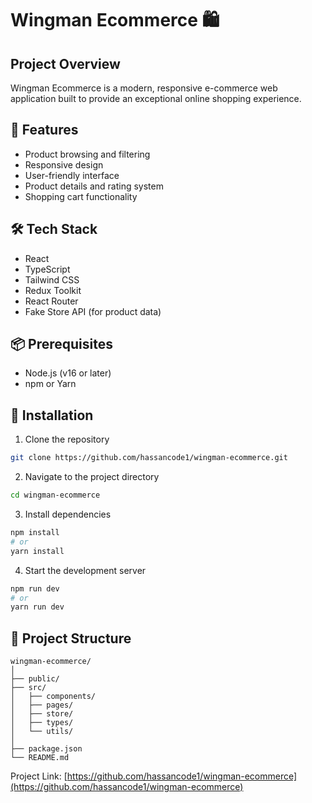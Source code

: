# Wingman Ecommerce 🛍️

## Project Overview
Wingman Ecommerce is a modern, responsive e-commerce web application built to provide an exceptional online shopping experience.

## 🚀 Features
- Product browsing and filtering
- Responsive design
- User-friendly interface
- Product details and rating system
- Shopping cart functionality

## 🛠 Tech Stack
- React
- TypeScript
- Tailwind CSS
- Redux Toolkit
- React Router
- Fake Store API (for product data)

## 📦 Prerequisites
- Node.js (v16 or later)
- npm or Yarn

## 🔧 Installation

1. Clone the repository
```bash
git clone https://github.com/hassancode1/wingman-ecommerce.git
```

2. Navigate to the project directory
```bash
cd wingman-ecommerce
```

3. Install dependencies
```bash
npm install
# or
yarn install
```

4. Start the development server
```bash
npm run dev
# or
yarn run dev
```

## 📁 Project Structure
```
wingman-ecommerce/
│
├── public/
├── src/
│   ├── components/
│   ├── pages/
│   ├── store/
│   ├── types/
│   └── utils/
│
├── package.json
└── README.md
```



Project Link: [https://github.com/hassancode1/wingman-ecommerce](https://github.com/hassancode1/wingman-ecommerce)